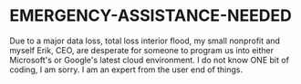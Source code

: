 # EMERGENCY-ASSISTANCE-NEEDED
Due to a major data loss, total loss interior flood, my small nonprofit and myself Erik, CEO, are desperate for someone to program us into either Microsoft's or Google's latest cloud environment.  I do not know ONE bit of coding, I am sorry.  I am an expert from the user end of things.
